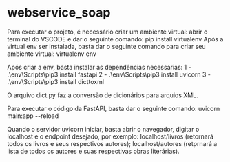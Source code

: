 # webservice_soap

Para executar o projeto, é necessário criar um ambiente virtual: abrir o terminal do VSCODE e dar o seguinte comando: pip install virtualenv
Após a virtual env ser instalada, basta dar o seguinte comando para criar seu ambiente virtual: virtualenv env

Após criar a env, basta instalar as dependências necessárias: 
1 - .\env\Scripts\pip3 install fastapi
2 - .\env\Scripts\pip3 install uvicorn
3 - .\env\Scripts\pip3 install dicttoxml

O arquivo dict.py faz a conversão de dicionários para arquios XML.

Para executar o código da FastAPI, basta dar o seguinte comando: uvicorn main:app --reload

Quando o servidor uvicorn iniciar, basta abrir o navegador, digitar o localhost e o endpoint desejado, por exemplo: localhost/livros (retornará todos os livros e seus respectivos autores); localhost/autores (retprnará a lista de todos os autores e suas respectivas obras literárias).
